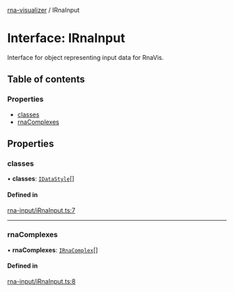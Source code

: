 [rna-visualizer](../README.md) / IRnaInput

# Interface: IRnaInput

Interface for object representing input data for RnaVis.

## Table of contents

### Properties

- [classes](IRnaInput.md#classes)
- [rnaComplexes](IRnaInput.md#rnacomplexes)

## Properties

### classes

• **classes**: [`IDataStyle`](IDataStyle.md)[]

#### Defined in

[rna-input/iRnaInput.ts:7](https://github.com/michalhercik/rna-visualizer/blob/43166fe/lib/src/rna-input/iRnaInput.ts#L7)

___

### rnaComplexes

• **rnaComplexes**: [`IRnaComplex`](IRnaComplex.md)[]

#### Defined in

[rna-input/iRnaInput.ts:8](https://github.com/michalhercik/rna-visualizer/blob/43166fe/lib/src/rna-input/iRnaInput.ts#L8)
